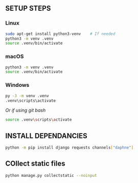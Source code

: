 ## SETUP STEPS

### Linux
```bash
sudo apt-get install python3-venv    # If needed
python3 -m venv .venv
source .venv/bin/activate
```

### macOS
```bash
python3 -m venv .venv
source .venv/bin/activate
```

### Windows
```bash
py -3 -m venv .venv
.venv\scripts\activate
```
*Or if using git bash*
```bash
source .venv\scripts\activate
```

## INSTALL DEPENDANCIES
```bash
python -m pip install django requests channels["daphne"]
```
## COllect static files
```bash
python manage.py collectstatic --noinput
```